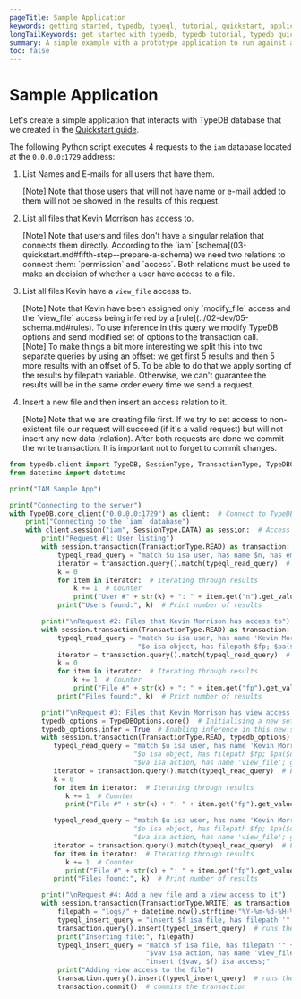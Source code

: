 ```yaml
---
pageTitle: Sample Application
keywords: getting started, typedb, typeql, tutorial, quickstart, application, app, example, sample
longTailKeywords: get started with typedb, typedb tutorial, typedb quickstart, learn typedb, sample app, sample application
summary: A simple example with a prototype application to run against a TypeDB database.
toc: false
---
```


# Sample Application

Let's create a simple application that interacts with TypeDB database that we created in the 
[Quickstart guide](03-quickstart.md).

The following Python script executes 4 requests to the `iam` database located at the `0.0.0.0:1729` address:

1. List Names and E-mails for all users that have them.

    <div class="note">
    [Note]
    Note that those users that will not have name or e-mail added to them will not be showed in the results of this 
    request.
    </div>

2. List all files that Kevin Morrison has access to.
    
    <div class="note">
    [Note]
    Note that users and files don't have a singular relation that connects them directly. According to the `iam`
    [schema](03-quickstart.md#fifth-step--prepare-a-schema) we need two relations to connect them: `permission` and 
    `access`. Both relations must be used to make an decision of whether a user have access to a file.
    </div>

3. List all files Kevin have a `view_file` access to.
   
    <div class="note">
    [Note]
    Note that Kevin have been assigned only `modify_file` access and the `view_file` access being inferred by a 
    [rule](../02-dev/05-schema.md#rules). To use inference in this query we modify TypeDB options and send modified 
    set of options to the transaction call.
    </div>

    <div class="note">
    [Note]
    To make things a bit more interesting we split this into two separate queries by using an offset: we get 
    first 5 results and then 5 more results with an offset of 5. To be able to do that we apply sorting of the 
    results by filepath variable. Otherwise, we can't guarantee the results will be in the same order every time we
    send a request.
    </div>
 
4. Insert a new file and then insert an access relation to it.

    <div class="note">
    [Note]
    Note that we are creating file first. If we try to set access to non-existent file our request will succeed (if 
    it's a valid request) but will not insert any new data (relation). After both requests are done we commit the 
    write transaction. It is important not to forget to commit changes.
    </div>

<!--- #todo Add sample app in other languages as tabs! -->

```python
from typedb.client import TypeDB, SessionType, TransactionType, TypeDBOptions
from datetime import datetime

print("IAM Sample App")

print("Connecting to the server")
with TypeDB.core_client("0.0.0.0:1729") as client:  # Connect to TypeDB server
    print("Connecting to the `iam` database")
    with client.session("iam", SessionType.DATA) as session:  # Access data in the `iam` database as Session
        print("Request #1: User listing")
        with session.transaction(TransactionType.READ) as transaction:  # Open transaction to read
            typeql_read_query = "match $u isa user, has name $n, has email $e;"
            iterator = transaction.query().match(typeql_read_query)  # Executing query
            k = 0
            for item in iterator:  # Iterating through results
                k += 1  # Counter
                print("User #" + str(k) + ": " + item.get("n").get_value() + ", has E-Mail: " + item.get("e").get_value())
            print("Users found:", k)  # Print number of results

        print("\nRequest #2: Files that Kevin Morrison has access to")
        with session.transaction(TransactionType.READ) as transaction:  # Open transaction to read
            typeql_read_query = "match $u isa user, has name 'Kevin Morrison'; $p($u, $pa) isa permission; " \
                                "$o isa object, has filepath $fp; $pa($o, $va) isa access; get $fp;"
            iterator = transaction.query().match(typeql_read_query)  # Executing query
            k = 0
            for item in iterator:  # Iterating through results
                k += 1  # Counter
                print("File #" + str(k) + ": " + item.get("fp").get_value())
            print("Files found:", k)  # Print number of results

        print("\nRequest #3: Files that Kevin Morrison has view access to (with inference)")
        typedb_options = TypeDBOptions.core()  # Initialising a new set of options
        typedb_options.infer = True  # Enabling inference in this new set of options
        with session.transaction(TransactionType.READ, typedb_options) as transaction:  # Open transaction to read with inference
           typeql_read_query = "match $u isa user, has name 'Kevin Morrison'; $p($u, $pa) isa permission; "
                               "$o isa object, has filepath $fp; $pa($o, $va) isa access; "
                               "$va isa action, has name 'view_file'; get $fp; sort $fp asc; offset 0; limit 5;"
           iterator = transaction.query().match(typeql_read_query)  # Executing query
           k = 0
           for item in iterator:  # Iterating through results
              k += 1  # Counter
              print("File #" + str(k) + ": " + item.get("fp").get_value())

           typeql_read_query = "match $u isa user, has name 'Kevin Morrison'; $p($u, $pa) isa permission; "
                               "$o isa object, has filepath $fp; $pa($o, $va) isa access; "
                               "$va isa action, has name 'view_file'; get $fp; sort $fp asc; offset 5; limit 5;"
           iterator = transaction.query().match(typeql_read_query)  # Executing query
           for item in iterator:  # Iterating through results
              k += 1  # Counter
              print("File #" + str(k) + ": " + item.get("fp").get_value())
           print("Files found:", k)  # Print number of results

        print("\nRequest #4: Add a new file and a view access to it")
        with session.transaction(TransactionType.WRITE) as transaction:  # Open transaction to write
            filepath = "logs/" + datetime.now().strftime("%Y-%m-%d-%H-%M-%S") + ".log"
            typeql_insert_query = "insert $f isa file, has filepath '" + filepath + "';"
            transaction.query().insert(typeql_insert_query)  # runs the query
            print("Inserting file:", filepath)
            typeql_insert_query = "match $f isa file, has filepath '" + filepath + "'; " \
                                  "$vav isa action, has name 'view_file'; " \
                                  "insert ($vav, $f) isa access;"
            print("Adding view access to the file")
            transaction.query().insert(typeql_insert_query)  # runs the query
            transaction.commit()  # commits the transaction
```
